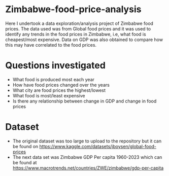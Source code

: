 # Zimbabwe-food-price-analysis
Here I undertook a data exploration/analysis project of Zimbabwe food prices. The data used was from Global food prices and it was used to identify any trends in the food prices in Zimbabwe, i.e, what food is cheapest/most expensive. Data on GDP was also obtained to compare how this may have correlated to the food prices.

#  Questions investigated
-  What food is produced most each year
-  How have food prices changed over the years
-  What city are food prices the highest/lowest
-  What food is most/least expensive
- Is there any relationship between change in GDP and change in food prices

#  Dataset
-  The original dataset was too large to upload to the repository but it can be found on https://www.kaggle.com/datasets/jboysen/global-food-prices
-  The next data set was Zimbabwe GDP Per capita 1960-2023 which can be found at https://www.macrotrends.net/countries/ZWE/zimbabwe/gdp-per-capita
